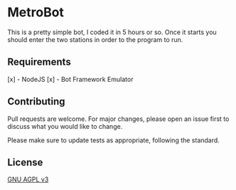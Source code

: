 # MetroBot

This is a pretty simple bot, I coded it in 5 hours or so. Once it starts you should enter the two stations in order to the program to run.

## Requirements
[x] - NodeJS
[x] - Bot Framework Emulator

## Contributing
Pull requests are welcome. For major changes, please open an issue first to discuss what you would like to change.

Please make sure to update tests as appropriate, following the standard.

## License
[GNU AGPL v3](https://choosealicense.com/licenses/agpl-3.0/)
